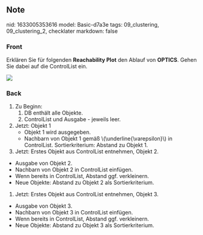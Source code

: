 ## Note
nid: 1633005353616
model: Basic-d7a3e
tags: 09_clustering, 09_clustering_2, checklater
markdown: false

### Front
Erklären Sie für folgenden <b>Reachability Plot</b> den Ablauf von <b>OPTICS</b>. Gehen Sie dabei auf die ControlList ein.<div><img src="paste-3c5e54fe5f2e517e4fa2157ea806452243dbdab6.jpg">
</div><div>
</div>

### Back
<ol><li>Zu Beginn:<ol><li>DB enthält alle Objekte.</li><li>ControlList und Ausgabe - jeweils leer.</li></ol></li><li>Jetzt: Objekt 1<ul><li>Objekt 1 wird ausgegeben.</li><li>Nachbarn von Objekt 1 gemäß \(\underline{\varepsilon}\) in ControlList. Sortierkriterium: Abstand zu Objekt 1.</li></ul></li><li>Jetzt: Erstes Objekt aus ControlList entnehmen, Objekt 2.</li></ol><ul><li>Ausgabe von Objekt 2.</li><li>Nachbarn von Objekt 2 in ControlList einfügen.</li><li>Wenn bereits in ControlList, Abstand ggf. verkleinern.</li><li>Neue Objekte: Abstand zu Objekt 2 als Sortierkriterium.</li></ul><ol><li>Jetzt: Erstes Objekt aus ControlList entnehmen, Objekt 3.</li></ol><ul><li>Ausgabe von Objekt 3.</li><li>Nachbarn von Objekt 3 in ControlList einfügen.</li><li>Wenn bereits in ControlList, Abstand ggf. verkleinern.</li><li>Neue Objekte: Abstand zu Objekt 3 als Sortierkriterium.</li></ul>
